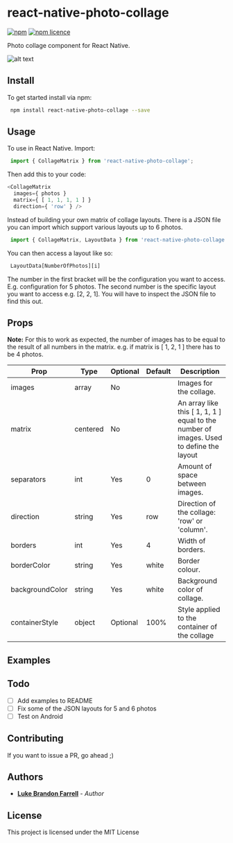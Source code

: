 # react-native-photo-collage

[![npm](https://img.shields.io/npm/v/react-native-photo-collage.svg?style=flat-square)](https://www.npmjs.com/package/react-native-photo-collage)
[![npm licence](http://img.shields.io/npm/l/react-native-photo-collage.svg?style=flat-square)](https://npmjs.org/package/react-native-photo-collage)

Photo collage component for React Native.

![alt text](https://raw.githubusercontent.com/LukeBrandonFarrell/react-native-photo-collage/master/collage_1.png)

## Install

To get started install via npm:
```sh
 npm install react-native-photo-collage --save
```

## Usage

To use in React Native. Import:
```js
 import { CollageMatrix } from 'react-native-photo-collage';
```

Then add this to your code:
```js
<CollageMatrix
  images={ photos }
  matrix={ [ 1, 1, 1, 1 ] }
  direction={ 'row' } />

```

Instead of building your own matrix of collage layouts. There is a JSON file you can import which support various layouts up to 6 photos.
```js
 import { CollageMatrix, LayoutData } from 'react-native-photo-collage';
```

You can then access a layout like so:
```js
 LayoutData[NumberOfPhotos][i]
```

The number in the first bracket will be the configuration you want to access. E.g. configuration for 5 photos. The second number is the specific layout you want to access e.g. [2, 2, 1]. You will have to inspect the JSON file to find this out.

## Props

**Note:** For this to work as expected, the number of images has to be equal to the result of all numbers in the matrix. e.g. if matrix is [ 1, 2, 1 ] there has to be 4 photos.  

| Prop            | Type          | Optional  | Default | Description                                                                             |
| --------------- | ------------- | --------- | ------- | --------------------------------------------------------------------------------------- |
| images          | array         | No        |         | Images for the collage.                                                                 |
| matrix          | centered      | No        |         | An array like this [ 1, 1, 1 ] equal to the number of images. Used to define the layout |
| separators      | int           | Yes       | 0       | Amount of space between images.                                                         |
| direction       | string        | Yes       | row     | Direction of the collage: 'row' or 'column'.                                            |
| borders         | int           | Yes       | 4       | Width of borders.                                                                       |
| borderColor     | string        | Yes       | white   | Border colour.                                                                          |
| backgroundColor | string        | Yes       | white   | Background color of collage.                                                            |
| containerStyle  | object        | Optional  | 100%    | Style applied to the container of the collage                                           |

## Examples


## Todo

- [ ] Add examples to README
- [ ] Fix some of the JSON layouts for 5 and 6 photos
- [ ] Test on Android

## Contributing

If you want to issue a PR, go ahead ;)

## Authors

* [**Luke Brandon Farrell**](https://lukebrandonfarrell.com/) - *Author*

## License

This project is licensed under the MIT License
